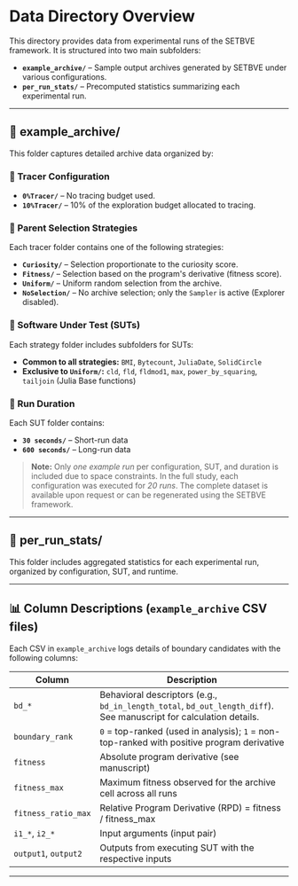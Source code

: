 # Data Directory Overview

This directory provides data from experimental runs of the SETBVE framework. It is structured into two main subfolders:

- **`example_archive/`** – Sample output archives generated by SETBVE under various configurations.
- **`per_run_stats/`** – Precomputed statistics summarizing each experimental run.

---

## 📁 example_archive/

This folder captures detailed archive data organized by:

### 🔹 Tracer Configuration

- **`0%Tracer/`** – No tracing budget used.
- **`10%Tracer/`** – 10% of the exploration budget allocated to tracing.

### 🔹 Parent Selection Strategies

Each tracer folder contains one of the following strategies:

- **`Curiosity/`** – Selection proportionate to the curiosity score.
- **`Fitness/`** – Selection based on the program's derivative (fitness score).
- **`Uniform/`** – Uniform random selection from the archive.
- **`NoSelection/`** – No archive selection; only the `Sampler` is active (Explorer disabled).

### 🔹 Software Under Test (SUTs)

Each strategy folder includes subfolders for SUTs:

- **Common to all strategies:** `BMI`, `Bytecount`, `JuliaDate`, `SolidCircle`
- **Exclusive to `Uniform/`:** `cld`, `fld`, `fldmod1`, `max`, `power_by_squaring`, `tailjoin` (Julia Base functions)

### 🔹 Run Duration

Each SUT folder contains:

- **`30 seconds/`** – Short-run data
- **`600 seconds/`** – Long-run data

> **Note:** Only *one example run* per configuration, SUT, and duration is included due to space constraints. In the full study, each configuration was executed for *20 runs*. The complete dataset is available upon request or can be regenerated using the SETBVE framework.

---

## 📁 per_run_stats/

This folder includes aggregated statistics for each experimental run, organized by configuration, SUT, and runtime.

---

## 📊 Column Descriptions (`example_archive` CSV files)

Each CSV in `example_archive` logs details of boundary candidates with the following columns:

| Column | Description |
|--------|-------------|
| `bd_*` | Behavioral descriptors (e.g., `bd_in_length_total`, `bd_out_length_diff`). See manuscript for calculation details. |
| `boundary_rank` | `0` = top-ranked (used in analysis); `1` = non-top-ranked with positive program derivative |
| `fitness` | Absolute program derivative (see manuscript) |
| `fitness_max` | Maximum fitness observed for the archive cell across all runs |
| `fitness_ratio_max` | Relative Program Derivative (RPD) = fitness / fitness_max |
| `i1_*`, `i2_*` | Input arguments (input pair) |
| `output1`, `output2` | Outputs from executing SUT with the respective inputs |

---

